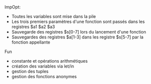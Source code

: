 ImpOpt:

- Toutes les variables sont mise dans la pile
- Les trois premiers paramètres d'une fonction sont passés dans les registres $a1 $a2 $a3
- Sauvegarde des registres $s[0-7] lors du lancement d'une fonction
- Sauvegardes des registres $a[1-3] dans les registre $s[5-7] par la fonction appellante

Fun
- constante et opérations arithmétiques
- création des variables via let/in
- gestion des tuples
- gestion des fonctions anonymes
